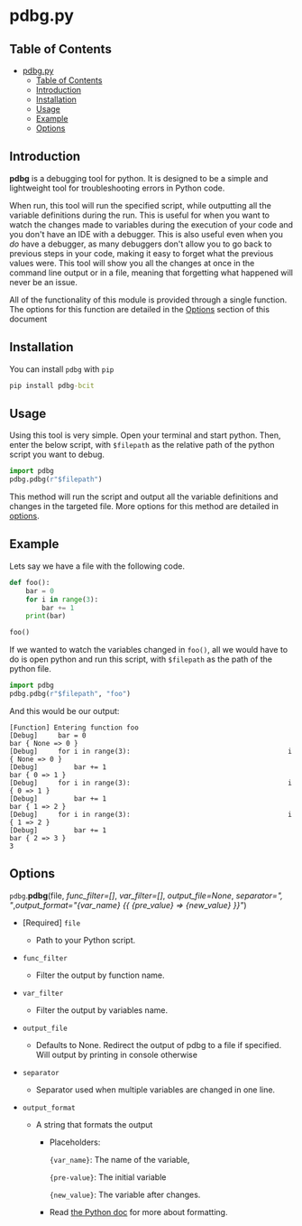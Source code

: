 # pdbg.py

## Table of Contents

- [pdbg.py](#pdbgpy)
  - [Table of Contents](#table-of-contents)
  - [Introduction](#introduction)
  - [Installation](#installation)
  - [Usage](#usage)
  - [Example](#example)
  - [Options](#options)

## Introduction

**pdbg** is a debugging tool for python. It is designed to be a simple and lightweight tool for troubleshooting errors in Python code.

When run, this tool will run the specified script, while outputting all the variable definitions during the run. This is useful for when you want to watch the changes made to variables during the execution of your code and you don't have an IDE with a debugger. This is also useful even when you *do* have a debugger, as many debuggers don't allow you to go back to previous steps in your code, making it easy to forget what the previous values were. This tool will show you all the changes at once in the command line output or in a file, meaning that forgetting what happened will never be an issue.

All of the functionality of this module is provided through a single function. The options for this function are detailed in the [Options](#options) section of this document

## Installation

You can install `pdbg` with `pip`

``` cmd
pip install pdbg-bcit
```

## Usage

Using this tool is very simple. Open your terminal and start python. Then, enter the below script, with `$filepath` as the relative path of the python script you want to debug.

```python
import pdbg
pdbg.pdbg(r"$filepath")
```

This method will run the script and output all the variable definitions and changes in the targeted file. More options for this method are detailed in [options](#options).

## Example

Lets say we have a file with the following code.

```Python
def foo():
    bar = 0
    for i in range(3):
        bar += 1
    print(bar)

foo()
```

If we wanted to watch the variables changed in `foo()`, all we would have to do is open python and run this script, with `$filepath` as the path of the python file.

```python
import pdbg
pdbg.pdbg(r"$filepath", "foo")
```

And this would be our output:

```text
[Function] Entering function foo
[Debug]     bar = 0                                                  bar { None => 0 }
[Debug]     for i in range(3):                                       i { None => 0 }
[Debug]         bar += 1                                             bar { 0 => 1 }
[Debug]     for i in range(3):                                       i { 0 => 1 }
[Debug]         bar += 1                                             bar { 1 => 2 }
[Debug]     for i in range(3):                                       i { 1 => 2 }
[Debug]         bar += 1                                             bar { 2 => 3 }
3
```

## Options

`pdbg`.**pdbg**(file, *func_filter=[]*,  *var_filter=[]*, *output_file=None*, *separator=", "*,*output_format="\{var_name} {{ \{pre_value} => \{new_value} }}"*)

* [Required] `file`

  * Path to your Python script.
* `func_filter`

  * Filter the output by function name.
* `var_filter`

  * Filter the output by variables name.
* `output_file`

  * Defaults to None. Redirect the output of pdbg to a file if specified. Will output by printing in console otherwise
* `separator`

  * Separator used when multiple variables are changed in one line.
* `output_format`

  * A string that formats the output

    * Placeholders:

      `{var_name}`: The name of the variable,

      `{pre-value}`: The initial variable

      `{new_value}`: The variable after changes.

    * Read [the Python doc](https://docs.python.org/3.7/library/string.html#format-string-syntax) for more about formatting.
